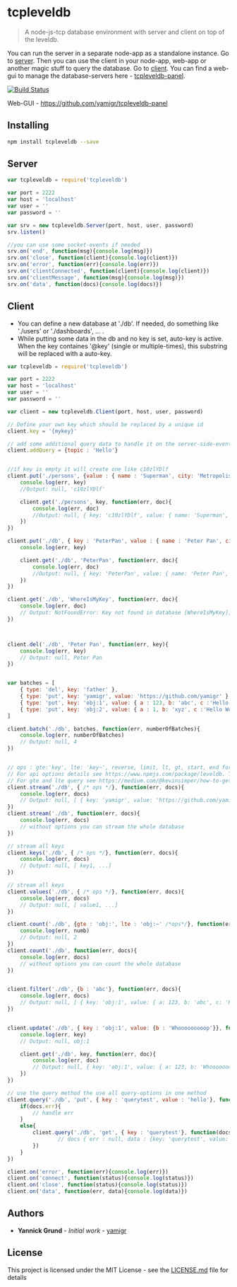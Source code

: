 # tcpleveldb

> A node-js-tcp database environment with server and client on top of the leveldb.

You can run the server in a separate node-app as a standalone instance. Go to [server](#server).
Then you can use the client in your node-app, web-app or another magic stuff to query the database. Go to [client](#client).
You can find a web-gui to manage the database-servers here - [tcpleveldb-panel](https://github.com/yamigr/tcpleveldb-panel).

[![Build Status](https://travis-ci.org/yamigr/tcpleveldb.svg?branch=master)](https://travis-ci.org/yamigr/tcpleveldb)

Web-GUI - https://github.com/yamigr/tcpleveldb-panel

## Installing
```sh
npm install tcpleveldb --save
```
<a name="server"></a>
## Server

```js
var tcpleveldb = require('tcpleveldb')

var port = 2222
var host = 'localhost'
var user = ''
var password = ''

var srv = new tcpleveldb.Server(port, host, user, password)
srv.listen() 

//you can use some socket-events if needed
srv.on('end', function(msg){console.log(msg)})
srv.on('close', function(client){console.log(client)})
srv.on('error', function(err){console.log(err)})
srv.on('clientConnected', function(client){console.log(client)})
srv.on('clientMessage', function(msg){console.log(msg)})
srv.on('data', function(docs){console.log(docs)})
```
<a name="client"></a>
## Client

* You can define a new database at './db'. If needed, do something like './users' or './dashboards', ... .
* While putting some data in the db and no key is set, auto-key is active. When the key containes '@key' (single or multiple-times), this substring will be replaced with a auto-key.

```js
var tcpleveldb = require('tcpleveldb')

var port = 2222
var host = 'localhost'
var user = ''
var password = ''

var client = new tcpleveldb.Client(port, host, user, password)

// Define your own key which should be replaced by a unique id
client.key = '{mykey}'

// add some additional query data to handle it on the server-side-event 'clientMessage' or 'data'
client.addQuery = {topic : 'Hello'} 


//if key is empty it will create one like c10zlYDlf
client.put('./persons', {value : { name : 'Superman', city: 'Metropolis'}}, function(err, key){
    console.log(err, key)
    //Output: null, 'c10zlYDlf'

    client.get('./persons', key, function(err, doc){
        console.log(err, doc) 
        //Output: null, { key: 'c10zlYDlf', value: { name: 'Superman', city: 'Metropolis' } }
    })
})

client.put('./db', { key : 'PeterPan', value : { name : 'Peter Pan', city: 'Neverland'}}, function(err, key){
    console.log(err, key)

    client.get('./db', 'PeterPan', function(err, doc){
        console.log(err, doc) 
        //Output: null, { key: 'PeterPan', value: { name: 'Peter Pan', city: 'Neverland' } }
    })
})

client.get('./db', 'WhereIsMyKey', function(err, doc){
    console.log(err, doc) 
    // Output: NotFoundError: Key not found in database [WhereIsMyKey], { key: 'WhereIsMyKey' }
})



client.del('./db', 'Peter Pan', function(err, key){
    console.log(err, key) 
    // Output: null, Peter Pan
})


var batches = [
    { type: 'del', key: 'father' },
    { type: 'put', key: 'yamigr', value: 'https://github.com/yamigr' },
    { type: 'put', key: 'obj:1', value: { a : 123, b: 'abc', c :'Hello World!'} },
    { type: 'put', key: 'obj:2', value: { a : 1, b: 'xyz', c :'Hello World!'} }
]

client.batch('./db', batches, function(err, numberOfBatches){
    console.log(err, numberOfBatches) 
    // Output: null, 4
})


// ops : gte:'key', lte: 'key~', reverse, limit, lt, gt, start, end for timeseries...*/
// For api options details see https://www.npmjs.com/package/leveldb. Thx :)
// For gte and lte query see https://medium.com/@kevinsimper/how-to-get-range-of-keys-in-leveldb-and-how-gt-and-lt-works-29a8f1e11782 Thx :)
client.stream('./db', { /* ops */}, function(err, docs){
    console.log(err, docs) 
    // Output: null, [ { key: 'yamigr', value: 'https://github.com/yamigr' }, ...]
})
client.stream('./db', function(err, docs){
    console.log(err, docs) 
    // without options you can stream the whole database
})

// stream all keys
client.keys('./db', { /* ops */}, function(err, docs){
    console.log(err, docs) 
    // Output: null, [ key1, ...]
})

// stream all keys
client.values('./db', { /* ops */}, function(err, docs){
    console.log(err, docs) 
    // Output: null, [ value1, ...]
})

client.count('./db', {gte : 'obj:', lte : 'obj:~' /*ops*/}, function(err, numb){
    console.log(err, numb) 
    // Output: null, 2
})
client.count('./db', function(err, docs){
    console.log(err, docs) 
    // without options you can count the whole database
})


client.filter('./db', {b : 'abc'}, function(err, docs){
    console.log(err, docs) 
    // Output: null, [ { key: 'obj:1', value: { a: 123, b: 'abc', c: 'Hello World!' } } ]
})


client.update('./db', { key : 'obj:1', value: {b : 'Whooooooooop'}}, function(err, key){
    console.log(err, key) 
    // Output: null, obj:1

    client.get('./db', key, function(err, doc){
        console.log(err, doc) 
        // Output: null, { key: 'obj:1', value: { a: 123, b: 'Whooooooooop', c: 'Hello World!' } }
    })
})

// use the query method the use all query-options in one method
client.query('./db', 'put', { key : 'querytest', value : 'hello'}, function(docs){
    if(docs.err){
        // handle err
    }
    else{
        client.query('./db', 'get', { key : 'querytest'}, function(docs){
                // docs { err : null, data : {key: 'querytest', value: 'hello'}}
        })
    }
})

client.on('error', function(err){console.log(err)})
client.on('connect', function(status){console.log(status)})
client.on('close', function(status){console.log(status)})
client.on('data', function(err, data){console.log(data)})
```

## Authors

* **Yannick Grund** - *Initial work* - [yamigr](https://github.com/yamigr)


## License

This project is licensed under the MIT License - see the [LICENSE.md](lib/LICENSE.md) file for details

